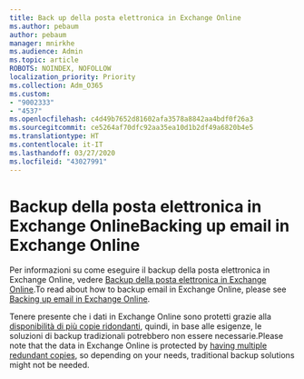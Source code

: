 ```yaml
---
title: Back up della posta elettronica in Exchange Online
ms.author: pebaum
author: pebaum
manager: mnirkhe
ms.audience: Admin
ms.topic: article
ROBOTS: NOINDEX, NOFOLLOW
localization_priority: Priority
ms.collection: Adm_O365
ms.custom:
- "9002333"
- "4537"
ms.openlocfilehash: c4d49b7652d81602afa3578a8842aa4bdf0f26a3
ms.sourcegitcommit: ce5264af70dfc92aa35ea10d1b2df49a6820b4e5
ms.translationtype: HT
ms.contentlocale: it-IT
ms.lasthandoff: 03/27/2020
ms.locfileid: "43027991"
---
```

# <a name="backing-up-email-in-exchange-online"></a><span data-ttu-id="ea463-102">Backup della posta elettronica in Exchange Online</span><span class="sxs-lookup"><span data-stu-id="ea463-102">Backing up email in Exchange Online</span></span>

<span data-ttu-id="ea463-103">Per informazioni su come eseguire il backup della posta elettronica in Exchange Online, vedere [Backup della posta elettronica in Exchange Online](https://docs.microsoft.com/exchange/back-up-email).</span><span class="sxs-lookup"><span data-stu-id="ea463-103">To read about how to backup email in Exchange Online, please see [Backing up email in Exchange Online](https://docs.microsoft.com/exchange/back-up-email).</span></span>

<span data-ttu-id="ea463-104">Tenere presente che i dati in Exchange Online sono protetti grazie alla [disponibilità di più copie ridondanti](https://docs.microsoft.com/office365/servicedescriptions/exchange-online-service-description/high-availability-and-business-continuity), quindi, in base alle esigenze, le soluzioni di backup tradizionali potrebbero non essere necessarie.</span><span class="sxs-lookup"><span data-stu-id="ea463-104">Please note that the data in Exchange Online is protected by [having multiple redundant copies](https://docs.microsoft.com/office365/servicedescriptions/exchange-online-service-description/high-availability-and-business-continuity), so depending on your needs, traditional backup solutions might not be needed.</span></span>

